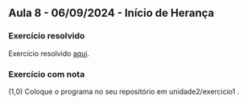 ## Aula 8 - 06/09/2024 - Início de Herança

### Exercício resolvido

Exercício resolvido [aqui](exercicio1_0.md).

### Exercício com nota

(1,0) Coloque o programa no seu repositório em unidade2/exercicio1 .
